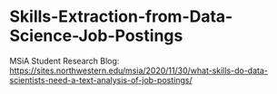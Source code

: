 # Skills-Extraction-from-Data-Science-Job-Postings

MSiA Student Research Blog: https://sites.northwestern.edu/msia/2020/11/30/what-skills-do-data-scientists-need-a-text-analysis-of-job-postings/
